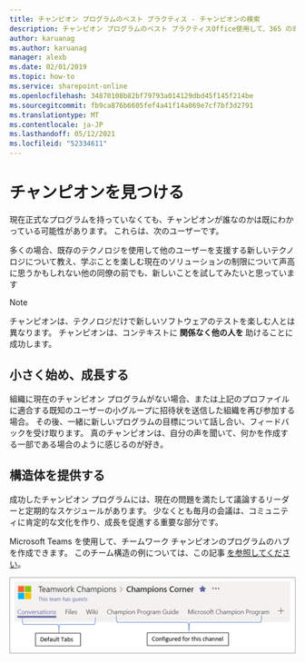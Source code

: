 ```yaml
---
title: チャンピオン プログラムのベスト プラクティス - チャンピオンの検索
description: チャンピオン プログラムのベスト プラクティスOffice使用して、365 の導入を促進します。
author: karuanag
ms.author: karuanag
manager: alexb
ms.date: 02/01/2019
ms.topic: how-to
ms.service: sharepoint-online
ms.openlocfilehash: 34870108b82bf79793a014129dbd45f145f214be
ms.sourcegitcommit: fb9ca876b6605fef4a41f14a069e7cf7bf3d2791
ms.translationtype: MT
ms.contentlocale: ja-JP
ms.lasthandoff: 05/12/2021
ms.locfileid: "52334611"
---
```

# <a name="finding-your-champions"></a>チャンピオンを見つける 

現在正式なプログラムを持っていなくても、チャンピオンが誰なのかは既にわかっている可能性があります。  これらは、次のユーザーです。

多くの場合、既存のテクノロジを使用して他のユーザーを支援する新しいテクノロジについて教え、学ぶことを楽しむ現在のソリューションの制限について声高に思うかもしれない他の同僚の前でも、新しいことを試してみたいと思っています

> [!NOTE]
> チャンピオンは、テクノロジだけで新しいソフトウェアのテストを楽しむ人とは異なります。 チャンピオンは、コンテキストに **関係なく他の人を** 助けることに成功します。 

## <a name="start-small-and-grow"></a>小さく始め、成長する

組織に現在のチャンピオン プログラムがない場合、または上記のプロファイルに適合する既知のユーザーの小グループに招待状を送信した組織を再び参加する場合。  その後、一緒に新しいプログラムの目標について話し合い、フィードバックを受け取ります。 真のチャンピオンは、自分の声を聞いて、何かを作成する一部である場合のように感じるのが好き。  

## <a name="provide-structure"></a>構造体を提供する

成功したチャンピオン プログラムには、現在の問題を満たして議論するリーダーと定期的なスケジュールがあります。  少なくとも毎月の会議は、コミュニティに肯定的な文化を作り、成長を促進する重要な部分です。  

Microsoft Teams を使用して、チームワーク チャンピオンのプログラムのハブを作成できます。  このチーム構造の例については、この記事 [を参照してください](/MicrosoftTeams/teams-adoption-your-first-teams)。

![チームワークチャンピオンチームのタブ](media/teams-adoption-tab-example.png)